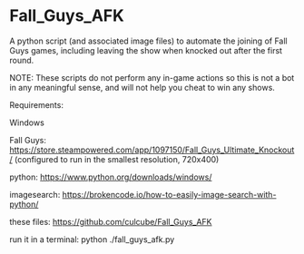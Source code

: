 # Fall_Guys_AFK

A python script (and associated image files) to automate the joining of Fall Guys games, including leaving the show when knocked out after the first round.

NOTE: These scripts do not perform any in-game actions so this is not a bot in any meaningful sense, and will not help you cheat to win any shows.

Requirements:

Windows

Fall Guys:    https://store.steampowered.com/app/1097150/Fall_Guys_Ultimate_Knockout/
(configured to run in the smallest resolution, 720x400)

python:       https://www.python.org/downloads/windows/

imagesearch:  https://brokencode.io/how-to-easily-image-search-with-python/

these files:  https://github.com/culcube/Fall_Guys_AFK

run it in a terminal:
  python ./fall_guys_afk.py
